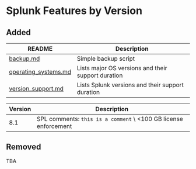 # Splunk Features by Version

## Added

| README | Description |
| --- | --- |
| [backup.md](backup.md) | Simple backup script |
| [operating_systems.md](operating_systems.md) | Lists major OS versions and their support duration |
| [version_support.md](version_support.md) | Lists Splunk versions and their support duration |

| Version | Description |
| --- | --- |
| 8.1 | SPL comments: ```this is a comment``` \ <100 GB license enforcement |

## Removed

TBA
